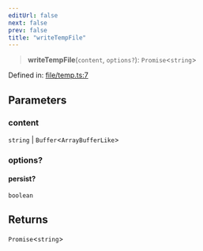 ```yaml
---
editUrl: false
next: false
prev: false
title: "writeTempFile"
---
```


> **writeTempFile**(`content`, `options?`): `Promise`\<`string`\>

Defined in: [file/temp.ts:7](https://github.com/datisthq/dpkit/blob/5891634de8175d14853313e208ffbae144fd78eb/file/file/temp.ts#L7)

## Parameters

### content

`string` | `Buffer`\<`ArrayBufferLike`\>

### options?

#### persist?

`boolean`

## Returns

`Promise`\<`string`\>
